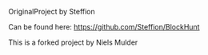OriginalProject by Steffion

Can be found here: https://github.com/Steffion/BlockHunt

This is a forked project by Niels Mulder